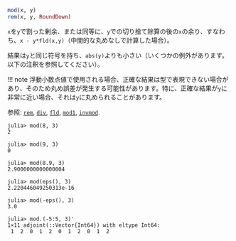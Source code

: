 ```julia
mod(x, y)
rem(x, y, RoundDown)
```

`x`を`y`で割った剰余、または同等に、`y`での切り捨て除算の後の`x`の余り、すなわち、`x - y*fld(x,y)`（中間的な丸めなしで計算した場合）。

結果は`y`と同じ符号を持ち、`abs(y)`よりも小さい（いくつかの例外があります。以下の注釈を参照してください）。

!!! note
    浮動小数点値で使用される場合、正確な結果は型で表現できない場合があり、そのため丸め誤差が発生する可能性があります。特に、正確な結果が`y`に非常に近い場合、それは`y`に丸められることがあります。


参照: [`rem`](@ref), [`div`](@ref), [`fld`](@ref), [`mod1`](@ref), [`invmod`](@ref).

```jldoctest
julia> mod(8, 3)
2

julia> mod(9, 3)
0

julia> mod(8.9, 3)
2.9000000000000004

julia> mod(eps(), 3)
2.220446049250313e-16

julia> mod(-eps(), 3)
3.0

julia> mod.(-5:5, 3)'
1×11 adjoint(::Vector{Int64}) with eltype Int64:
 1  2  0  1  2  0  1  2  0  1  2
```
